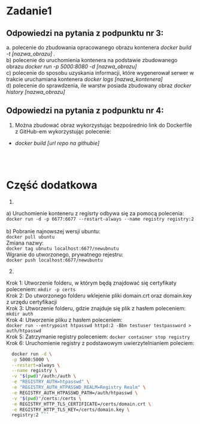 # Zadanie1
Odpowiedzi na pytania z podpunktu nr 3:         </br>
-
a. polecenie do zbudowania opracowanego obrazu kontenera *docker build -t [nazwa_obrazu] .*           </br>
b) polecenie do uruchomienia kontenera na podstawie zbudowanego obrazu *docker run -p 5000:8080 -d [nazwa_obrazu]*  </br>
c) polecenie do sposobu uzyskania informacji, które wygenerował serwer w trakcie uruchamiana kontenera *docker logs [nazwa_kontenera]*              </br>
d) polecenie do sprawdzenia, ile warstw posiada zbudowany obraz *docker history [nazwa_obrazu]*              </br>

Odpowiedzi na pytania z podpunktu nr 4:         </br>
-
1. Można zbudować obraz wykorzystując bezpośrednio link do Dockerfile z GitHub-em wykorzystując polecenie: </br>
- *docker build [url repo na githubie]*
</br>
</br>

# Część dodatkowa

1.
a) Uruchomienie konteneru z regisrty odbywa się za pomocą polecenia: </br>
```docker run -d -p 6677:6677 --restart-always --name registry registry:2``` </br>
</br>
b) 
Pobranie najnowszej wersji ubuntu:                    </br>
```docker pull ubuntu```                              </br>
Zmiana nazwy:                                         </br>
```docker tag ubnutu localhost:6677/newubnutu```      </br>
Wgranie do utworzonego, prywatnego rejestru:          </br>
```docker push localhost:6677/newubuntu```            </br>


2.
Krok 1: Utworzenie folderu, w którym będą znajdować się certyfikaty poleceniem: ```mkdir -p certs```  </br>
Krok 2: Do utworzonego folderu wklejenie pliki domain.crt oraz domain.key z urzędu certyfikacji       </br>
Krok 3: Utworzenie folderu, gdzie znajduje się plik z hasłem poleceniem: ```mkdir auth```             </br>
Krok 4: Utworzenie pliku z hasłem poleceniem: </br>
```docker run --entrypoint htpasswd httpd:2 -Bbn testuser testpassword > auth/htpasswd``` </br>
Krok 5: Zatrzymanie registry poleceniem: ```docker container stop registry```             </br>
Krok 6: Uruchomienie registry z podstawowym uwierzytelnianiem poleciem:                   </br>
```bash
  docker run -d \
  -p 5000:5000 \
  --restart=always \
  --name registry \
  -v "$(pwd)"/auth:/auth \
  -e "REGISTRY_AUTH=htpasswd" \
  -e "REGISTRY_AUTH_HTPASSWD_REALM=Registry Realm" \
  -e REGISTRY_AUTH_HTPASSWD_PATH=/auth/htpasswd \
  -v "$(pwd)"/certs:/certs \
  -e REGISTRY_HTTP_TLS_CERTIFICATE=/certs/domain.crt \
  -e REGISTRY_HTTP_TLS_KEY=/certs/domain.key \
  registry:2 ```

